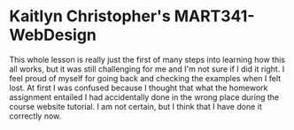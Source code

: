 # Kaitlyn Christopher's MART341-WebDesign
This whole lesson is really just the first of many steps into learning how this all works, but it was still challenging for me and I'm not sure if I did it right.  I feel proud of myself for going back and checking the examples when I felt lost.  At first I was confused because I thought that what the homework assignment entailed I had accidentally done in the wrong place during the course website tutorial.  I am not certain, but I think that I have done it correctly now.  
